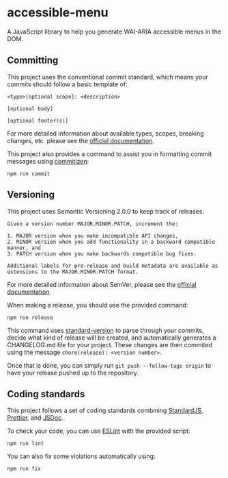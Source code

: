 # accessible-menu

A JavaScript library to help you generate WAI-ARIA accessible menus in the DOM.

## Committing

This project uses the conventional commit standard, which means your commits should follow a basic template of:

    <type>[optional scope]: <description>

    [optional body]

    [optional footer(s)]

For more detailed information about available types, scopes, breaking changes, etc. please see the [official documentation](https://www.conventionalcommits.org/en/v1.0.0/).

This project also provides a command to assist you in formatting  commit messages using [commitizen](https://commitizen.github.io/cz-cli/):

```
npm run commit
```

## Versioning

This project uses Semantic Versioning 2.0.0 to keep track of releases.

    Given a version number MAJOR.MINOR.PATCH, increment the:

    1. MAJOR version when you make incompatible API changes,
    2. MINOR version when you add functionality in a backward compatible manner, and
    3. PATCH version when you make backwards compatible bug fixes.

    Additional labels for pre-release and build metadata are available as extensions to the MAJOR.MINOR.PATCH format.

For more detailed information about SemVer, please see the [official documentation](https://semver.org/).

When making a release, you should use the provided command:

```
npm run release
```

This command uses [standard-version](https://github.com/conventional-changelog/standard-version) to parse through your commits, decide what kind of release will be created, and automatically generates a CHANGELOG.md file for your project. These changes are then commited using the message `chore(release): <version number>`.

Once that is done, you can simply run `git push --follow-tags origin` to have your release pushed up to the repository.

## Coding standards

This project follows a set of coding standards combining [StandardJS](https://standardjs.com/), [Prettier](https://prettier.io/), and [JSDoc](https://jsdoc.app/).

To check your code, you can use [ESLint](https://eslint.org/) with the provided script:

```
npm run lint
```

You can also fix some violations automatically using:

```
npm run fix
```
